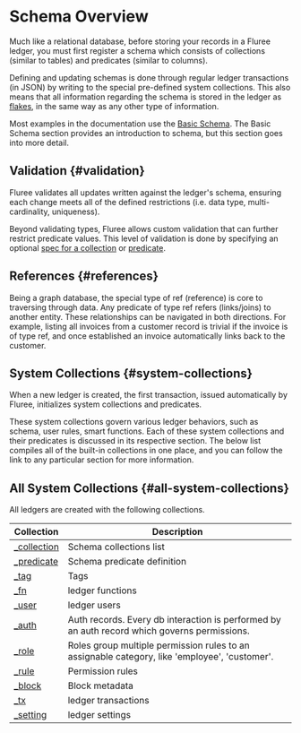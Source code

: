 # Schema Overview

Much like a relational database, before storing your records in a Fluree ledger, you must first register a schema which consists of collections (similar to tables) and predicates (similar to columns).

Defining and updating schemas is done through regular ledger transactions (in JSON) by writing to the special pre-defined system collections. This also means that all information regarding the schema is stored in the ledger as [flakes](/guides/intro/what-is-fluree#flakes), in the same way as any other type of information.

Most examples in the documentation use the [Basic Schema](../../guides/schema/1.md). The Basic Schema section provides an introduction to schema, but this section goes into more detail.

## Validation {#validation}

Fluree validates all updates written against the ledger's schema, ensuring each change meets all of the defined restrictions (i.e. data type, multi-cardinality, uniqueness).

Beyond validating types, Fluree allows custom validation that can further restrict predicate values. This level of validation is done by specifying an optional [spec for a collection](/guides/smart-functions/collection-spec) or [predicate](/guides/smart-functions/predicate-spec).

## References {#references}

Being a graph database, the special type of ref (reference) is core to traversing through data. Any predicate of type ref refers (links/joins) to another entity. These relationships can be navigated in both directions. For example, listing all invoices from a customer record is trivial if the invoice is of type ref, and once established an invoice automatically links back to the customer.

## System Collections {#system-collections}

When a new ledger is created, the first transaction, issued automatically by Fluree, initializes system collections and predicates.

These system collections govern various ledger behaviors, such as schema, user rules, smart functions. Each of these system collections and their predicates is discussed in its respective section. The below list compiles all of the built-in collections in one place, and you can follow the link to any particular section for more information.

## All System Collections {#all-system-collections}

All ledgers are created with the following collections.

| Collection                               | Description                                                                                   |
| ---------------------------------------- | --------------------------------------------------------------------------------------------- |
| [\_collection](./collections.md) | Schema collections list                                                                       |
| [\_predicate](./predicates.md)   | Schema predicate definition                                                                   |
| [\_tag](./tags.md)               | Tags                                                                                          |
| [\_fn](./smartfunctions.md)           | ledger functions                                                                              |
| [\_user](./identity#_user)    | ledger users                                                                                  |
| [\_auth](./identity#_auth)    | Auth records. Every db interaction is performed by an auth record which governs permissions.  |
| [\_role](./identity#_role)    | Roles group multiple permission rules to an assignable category, like 'employee', 'customer'. |
| [\_rule](./identity#_rule)    | Permission rules                                                                              |
| [\_block](./metadata#_block)  | Block metadata                                                                                |
| [\_tx](./metadata#_tx)        | ledger transactions                                                                           |
| [\_setting](./settings.md)       | ledger settings                                                                               |
